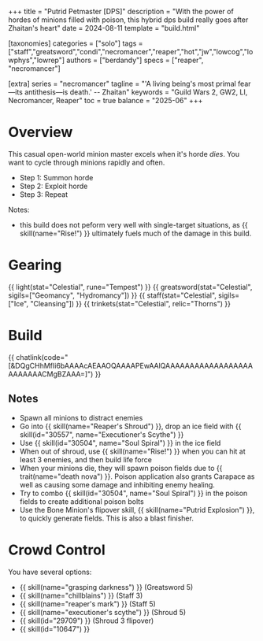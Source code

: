 +++
title = "Putrid Petmaster [DPS]"
description = "With the power of hordes of minions filled with poison, this hybrid dps build really goes after Zhaitan's heart"
date = 2024-08-11
template = "build.html"

[taxonomies]
categories = ["solo"]
tags = ["staff","greatsword","condi","necromancer","reaper","hot","jw","lowcog","lowphys","lowrep"]
authors = ["berdandy"]
specs = ["reaper", "necromancer"]

[extra]
series = "necromancer"
tagline = "'A living being's most primal fear—its antithesis—is death.' -- Zhaitan"
keywords = "Guild Wars 2, GW2, LI, Necromancer, Reaper"
toc = true
balance = "2025-06"
+++

# Overview 

This casual open-world minion master excels when it's horde _dies_. You want to cycle through minions rapidly and often.

- Step 1: Summon horde
- Step 2: Exploit horde
- Step 3: Repeat

Notes:
- this build does not peform very well with single-target situations, as {{ skill(name="Rise!") }} ultimately fuels much of the damage in this build.

# Gearing

{{ light(stat="Celestial", rune="Tempest") }}
{{ greatsword(stat="Celestial", sigils=["Geomancy", "Hydromancy"]) }}
{{ staff(stat="Celestial", sigils=["Ice", "Cleansing"]) }}
{{ trinkets(stat="Celestial", relic="Thorns") }}

# Build

{{ chatlink(code="[&DQgCHhMfIi6bAAAAcAEAAOQAAAAPEwAAlQAAAAAAAAAAAAAAAAAAAAAAAAACMgBZAAA=]") }}

## Notes

- Spawn all minions to distract enemies
- Go into {{ skill(name="Reaper's Shroud") }}, drop an ice field with {{ skill(id="30557", name="Executioner's Scythe") }}
- Use {{ skill(id="30504", name="Soul Spiral") }} in the ice field
- When out of shroud, use {{ skill(name="Rise!") }} when you can hit at least 3 enemies, and then build life force
- When your minions die, they will spawn poison fields due to {{ trait(name="death nova") }}. Poison application also grants Carapace as well as causing some damage and inhibiting enemy healing.
- Try to combo {{ skill(id="30504", name="Soul Spiral") }} in the poison fields to create additional poison bolts
- Use the Bone Minion's flipover skill, {{ skill(name="Putrid Explosion") }}, to quickly generate fields. This is also a blast finisher.

# Crowd Control

You have several options:

- {{ skill(name="grasping darkness") }} (Greatsword 5)
- {{ skill(name="chillblains") }} (Staff 3) 
- {{ skill(name="reaper's mark") }} (Staff 5)
- {{ skill(name="executioner's scythe") }} (Shroud 5)
- {{ skill(id="29709") }} (Shroud 3 flipover)
- {{ skill(id="10647") }}
